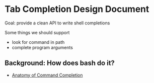 
# Tab Completion Design Document

Goal: provide a clean API to write shell completions

Some things we should support
- look for command in path
- complete program arguments

## Background: How does bash do it?

- [Anatomy of Command Completion](https://hackaday.com/2018/01/19/linux-fu-custom-bash-command-completion/)

